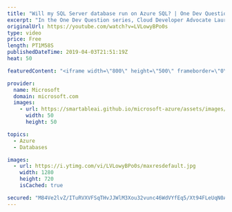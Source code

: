 ```yaml
---
title: "Will my SQL Server database run on Azure SQL? | One Dev Question: Laurent Bugnion"
excerpt: "In the One Dev Question series, Cloud Developer Advocate Laurent Bugnion explains various development features of Azure. In this video, Laurent explains how to make sure your existing SQL Server database will work with Azure.     Get more information at: http://gslb.ch/318c-onedevquestion  Create your"
originalUrl: https://youtube.com/watch?v=LVLowyBPo0s
type: video
price: Free
length: PT1M58S
publishedDateTime: 2019-04-03T21:51:19Z
heat: 50

featuredContent: "<iframe width=\"800\" height=\"500\" frameborder=\"0\" src=\"https://www.youtube.com/embed/LVLowyBPo0s\" allow=\"accelerometer; autoplay; encrypted-media; gyroscope; picture-in-picture\" allowfullscreen></iframe>"

provider:
  name: Microsoft
  domain: microsoft.com
  images:
    - url: https://smartableai.github.io/microsoft-azure/assets/images/organizations/microsoft.com-50x50.jpg
      width: 50
      height: 50

topics:
  - Azure
  - Databases

images:
  - url: https://i.ytimg.com/vi/LVLowyBPo0s/maxresdefault.jpg
    width: 1280
    height: 720
    isCached: true

secured: "M84Ve2lvZ/ITuRVXVFSqTHvJJWlM3Xou32vunc46WdVYfEq5/Xt94FLeUqN0A4Ya2COC3QEUKNx0EKhC9nq+AAUo0dk/Q7TeFaDFMgWVox/zm6XfEacYolC+9UAIO0Fh8UR8I3hziiLgWZR2mqnX8OuQsIqfSwq02dugEUKpmo9gUp9V6rBLENXtcf8tLtW722aJdv+8JeYjoJwFoOnM4Az7tUxBlJOx64qol+eQDsDllP8l+zBAVEmZJay1N+hOcR4Z3N4QRV8Jiodrw5VPr8UyToRZZ1iwX2Rx93sGDB8+ifxTdkA3nmY9hSAtJs/WIWxph8HQuhgyoUAe/1hWd7+62vBCbC2vJWfWLvd0D7WI10W1UAXABDzo1u9z0S5/A8IpxorpWe8esNXbtGQMNOdzR4qnhll7EO7xRMoTpY0=;oiL8rZtD3ieZ7nZV2nWUbA=="
---
```


